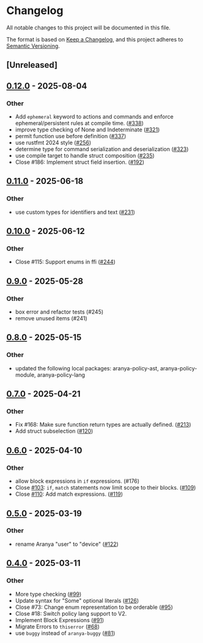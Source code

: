 # Changelog

All notable changes to this project will be documented in this file.

The format is based on [Keep a Changelog](https://keepachangelog.com/en/1.0.0/),
and this project adheres to [Semantic Versioning](https://semver.org/spec/v2.0.0.html).

## [Unreleased]

## [0.12.0](https://github.com/aranya-project/aranya-core/compare/aranya-policy-compiler-v0.11.0...aranya-policy-compiler-v0.12.0) - 2025-08-04

### Other

- Add `ephemeral` keyword to actions and commands and enforce ephemeral/persistent rules at compile time. ([#338](https://github.com/aranya-project/aranya-core/pull/338))
- improve type checking of None and Indeterminate ([#321](https://github.com/aranya-project/aranya-core/pull/321))
- permit function use before definition ([#337](https://github.com/aranya-project/aranya-core/pull/337))
- use rustfmt 2024 style ([#256](https://github.com/aranya-project/aranya-core/pull/256))
- determine type for command serialization and deserialization ([#323](https://github.com/aranya-project/aranya-core/pull/323))
- use compile target to handle struct composition ([#235](https://github.com/aranya-project/aranya-core/pull/235))
- Close #186: Implement struct field insertion. ([#192](https://github.com/aranya-project/aranya-core/pull/192))

## [0.11.0](https://github.com/aranya-project/aranya-core/compare/aranya-policy-compiler-v0.10.0...aranya-policy-compiler-v0.11.0) - 2025-06-18

### Other

- use custom types for identifiers and text ([#231](https://github.com/aranya-project/aranya-core/pull/231))

## [0.10.0](https://github.com/aranya-project/aranya-core/compare/aranya-policy-compiler-v0.9.0...aranya-policy-compiler-v0.10.0) - 2025-06-12

### Other

- Close #115: Support enums in ffi ([#244](https://github.com/aranya-project/aranya-core/pull/244))

## [0.9.0](https://github.com/aranya-project/aranya-core/compare/aranya-policy-compiler-v0.8.0...aranya-policy-compiler-v0.9.0) - 2025-05-28

### Other

- box error and refactor tests (#245)
- remove unused items (#241)

## [0.8.0](https://github.com/aranya-project/aranya-core/compare/aranya-policy-compiler-v0.7.0...aranya-policy-compiler-v0.8.0) - 2025-05-15

### Other

- updated the following local packages: aranya-policy-ast, aranya-policy-module, aranya-policy-lang

## [0.7.0](https://github.com/aranya-project/aranya-core/compare/aranya-policy-compiler-v0.6.0...aranya-policy-compiler-v0.7.0) - 2025-04-21

### Other

- Fix #168: Make sure function return types are actually defined. ([#213](https://github.com/aranya-project/aranya-core/pull/213))
- Add struct subselection ([#120](https://github.com/aranya-project/aranya-core/pull/120))

## [0.6.0](https://github.com/aranya-project/aranya-core/compare/aranya-policy-compiler-v0.5.0...aranya-policy-compiler-v0.6.0) - 2025-04-10

### Other

- allow block expressions in `if` expressions. (#176)
- Close [#103](https://github.com/aranya-project/aranya-core/pull/103): `if`,  `match` statements now limit scope to their blocks. ([#109](https://github.com/aranya-project/aranya-core/pull/109))
- Close [#110](https://github.com/aranya-project/aranya-core/pull/110): Add match expressions. ([#119](https://github.com/aranya-project/aranya-core/pull/119))

## [0.5.0](https://github.com/aranya-project/aranya-core/compare/aranya-policy-compiler-v0.4.0...aranya-policy-compiler-v0.5.0) - 2025-03-19

### Other

- rename Aranya "user" to "device" ([#122](https://github.com/aranya-project/aranya-core/pull/122))

## [0.4.0](https://github.com/aranya-project/aranya-core/compare/aranya-policy-compiler-v0.3.0...aranya-policy-compiler-v0.4.0) - 2025-03-11

### Other

- More type checking ([#99](https://github.com/aranya-project/aranya-core/pull/99))
- Update syntax for "Some" optional literals ([#126](https://github.com/aranya-project/aranya-core/pull/126))
- Close #73: Change enum representation to be orderable ([#95](https://github.com/aranya-project/aranya-core/pull/95))
- Close #18: Switch policy lang support to V2.
- Implement Block Expressions ([#91](https://github.com/aranya-project/aranya-core/pull/91))
- Migrate Errors to `thiserror` ([#68](https://github.com/aranya-project/aranya-core/pull/68))
- use `buggy` instead of `aranya-buggy` ([#81](https://github.com/aranya-project/aranya-core/pull/81))
